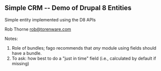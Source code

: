 Simple CRM -- Demo of Drupal 8 Entities
-----

Simple entity implemented using the D8 APIs

Rob Thorne <rob@torenware.com>

Notes:

1. Role of bundles; fago recommends that _any_ module using fields should have a bundle.
2. To ask:  how best to do a "just in time" field (i.e., calculated by default if missing)


